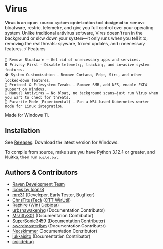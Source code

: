 
# Virus

Virus is an open-source system optimization tool designed to remove bloatware, restrict telemetry, and give you full control over your operating system. Unlike traditional antivirus software, Virus doesn't run in the background or slow down your system—it only runs when you tell it to, removing the real threats: spyware, forced updates, and unnecessary features.
⚡ Features

    🚀 Remove Bloatware – Get rid of unnecessary apps and services.
    🔒 Privacy First – Disable telemetry, tracking, and invasive system features.
    🛠 System Customization – Remove Cortana, Edge, Siri, and other locked-down features.
    💾 Protocol & Filesystem Tweaks – Remove SMB, add NFS, enable EXT4 support on Windows.
    🦠 Manual Antivirus – No bloat, no background scans—just run Virus when you want to check for threats.
    🧬 Parasite Mode (Experimental) – Run a WSL-based Kubernetes worker node for Linux integration.

Made for Windows 11.

## Installation
See [Releases](https://github.com/ravendevteam/talon/releases). Download the latest version for Windows.

To compile from source, make sure you have Python 3.12.4 or greater, and Nuitka, then run `build.bat`.

## Authors & Contributors

- [Raven Development Team](https://ravendevteam.org/)
- [Icons by Icons8](https://icons8.com/)
- [mre31](https://github.com/mre31) (Developer, Early Tester, Bugfixer)
- [ChrisTitusTech](https://github.com/christitustech) ([CTT WinUtil](https://github.com/christitustech/winutil))
- [Raphire](https://github.com/Raphire) ([Win11Debloat](https://github.com/Raphire/Win11Debloat))
- [urbanawakening](https://github.com/urbanawakening) (Documentation Contributor)
- [Mskitty301](https://github.com/Mskitty301) (Documentation Contributor)
- [SuperSonic3459](https://github.com/SuperSonic3459) (Documentation Contributor)
- [swordmasterliam](https://github.com/swordmasterliam) (Documentation Contributor)
- [Neoskimmer](https://github.com/Neoskimmer) (Documentation Contributor)
- [lukkaisito](https://github.com/lukkaisito) (Documentation Contributor)
- [cvipdebug](https://github.com/cvipdebug)
